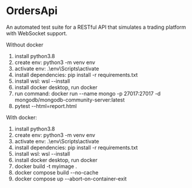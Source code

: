 # OrdersApi
An automated test suite for a RESTful API that simulates a trading platform with WebSocket support.

Without docker

1. install python3.8
2. create env: python3 -m venv env
3. activate env: .\env\Scripts\activate 
4. install dependencies: pip install -r requirements.txt
5. install wsl: wsl --install
6. install docker desktop, run docker
7. run command: docker run --name mongo -p 27017:27017 -d mongodb/mongodb-community-server:latest
8. pytest --html=report.html

With docker:
1. install python3.8
2. create env: python3 -m venv env
3. activate env: .\env\Scripts\activate 
4. install dependencies: pip install -r requirements.txt
5. install wsl: wsl --install
6. install docker desktop, run docker
7. docker build -t myimage . 
8. docker compose build --no-cache
9. docker compose up --abort-on-container-exit